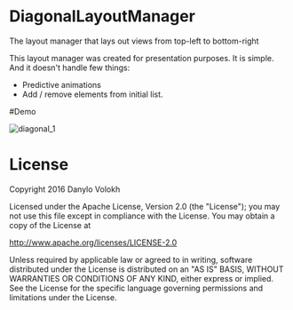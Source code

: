 # DiagonalLayoutManager
The layout manager that lays out views from top-left to bottom-right

This layout manager was created for presentation purposes. It is simple. And it doesn't handle few things:
- Predictive animations
- Add / remove elements from initial list.

#Demo

![diagonal_1](https://cloud.githubusercontent.com/assets/2686355/16358697/f0e6118a-3b23-11e6-8e65-4ef17de128f9.gif)

# License

Copyright 2016 Danylo Volokh

Licensed under the Apache License, Version 2.0 (the "License");
you may not use this file except in compliance with the License.
You may obtain a copy of the License at

   http://www.apache.org/licenses/LICENSE-2.0

Unless required by applicable law or agreed to in writing, software
distributed under the License is distributed on an "AS IS" BASIS,
WITHOUT WARRANTIES OR CONDITIONS OF ANY KIND, either express or implied.
See the License for the specific language governing permissions and
limitations under the License.
